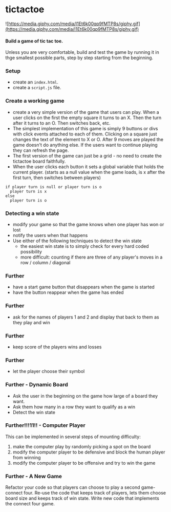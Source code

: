 # tictactoe
![https://media.giphy.com/media/l1Et6k00qp9fMTP8s/giphy.gif](https://media.giphy.com/media/l1Et6k00qp9fMTP8s/giphy.gif)

#### Build a game of tic tac toe.

Unless you are very comfortable, build and test the game by running it in thge smallest possible parts, step by step starting from the beginning.

### Setup
- create an `index.html`.
- create a `script.js` file.

### Create a working game
- create a very simple version of the game that users can play. When a user clicks on the first the empty square it turns to an X. Then the turn after it turns to an O. Then switches back, etc. 
- The simplest implementation of this game is simply 9 buttons or divs with click events attached to each of them. Clicking on a square just changes the text of the element to X or O. After 9 moves are played the game doesn't do anything else. If the users want to continue playing they can refresh the page.
- The first version of the game can just be a grid - no need to create the tictactoe board faithfully.
- When the user clicks each button it sets a global variable that holds the current player. (starts as a null value when the game loads, is x after the first turn, then switches between players)
```
if player turn is null or player turn is o
  player turn is x
else
  player turn is o
```

### Detecting a win state
- modify your game so that the game knows when one player has won or lost
- notify the users when that happens
- Use either of the following techniques to detect the win state
  - the easiest win state is to simply check for every hard coded possibility
  - more difficult: counting if there are three of any player's moves in a row / column / diagonal

### Further
- have a start game button that disappears when the game is started
- have the button reappear when the game has ended

### Further
- ask for the names of players 1 and 2 and display that back to them as they play and win

### Further
- keep score of the players wins and losses

### Further
- let the player choose their symbol

### Further - Dynamic Board
- Ask the user in the beginning on the game how large of a board they want.
- Ask them how many in a row they want to qualify as a win
- Detect the win state

### Further!!!11!! - Computer Player
This can be implemented in several steps of mounting difficulty:
1. make the computer play by randomly picking a spot on the board
1. modify the computer player to be defensive and block the human player from winning
1. modify the computer player to be offensive and try to win the game

### Further - A New Game
Refactor your code so that players can choose to play a second game- connect four.
Re-use the code that keeps track of players, lets them choose board size and keeps track of win state. 
Write new code that implements the connect four game.
